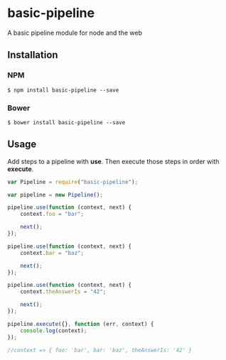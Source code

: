 # basic-pipeline

A basic pipeline module for node and the web

## Installation

### NPM
    $ npm install basic-pipeline --save

### Bower
    $ bower install basic-pipeline --save
    
## Usage

Add steps to a pipeline with **use**. Then execute those steps in order with **execute**.

```js
var Pipeline = require("basic-pipeline");

var pipeline = new Pipeline();

pipeline.use(function (context, next) {
    context.foo = "bar";

    next();
});

pipeline.use(function (context, next) {
    context.bar = "baz";

    next();
});

pipeline.use(function (context, next) {
    context.theAnswerIs = "42";

    next();
});

pipeline.execute({}, function (err, context) {
    console.log(context);
});

//context => { foo: 'bar', bar: 'baz', theAnswerIs: '42' }
```
